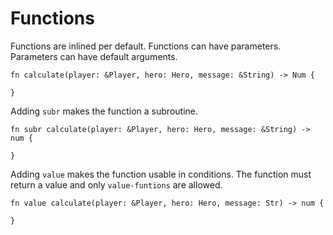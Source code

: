 # Functions

Functions are inlined per default.
Functions can have parameters.
Parameters can have default arguments.

```
fn calculate(player: &Player, hero: Hero, message: &String) -> Num {

}
```

Adding `subr` makes the function a subroutine.

```
fn subr calculate(player: &Player, hero: Hero, message: &String) -> num {
	
}
```

Adding `value` makes the function usable in conditions. 
The function must return a value and only `value-funtions` are allowed.

```
fn value calculate(player: &Player, hero: Hero, message: Str) -> num {
	
}
```
